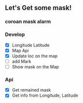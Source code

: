 ## Let's Get some mask!

### coroan mask alarm

### Develop

- [x] Longitude Latitude
- [x] Map Api
- [x] Update loc on the map
- [ ] add Mark
- [ ] Show mask on the Map

### Api

- [x] Get remained mask
- [x] Get info from Longitude, Latitude
